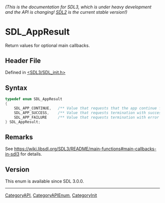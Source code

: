 ###### (This is the documentation for SDL3, which is under heavy development and the API is changing! [SDL2](https://wiki.libsdl.org/SDL2/) is the current stable version!)
# SDL_AppResult

Return values for optional main callbacks.

## Header File

Defined in [<SDL3/SDL_init.h>](https://github.com/libsdl-org/SDL/blob/main/include/SDL3/SDL_init.h)

## Syntax

```c
typedef enum SDL_AppResult
{
    SDL_APP_CONTINUE,   /** Value that requests that the app continue from the main callbacks. If SDL_AppInit, SDL_AppEvent, or SDL_AppIterate returns this value, the program will continue to run. */
    SDL_APP_SUCCESS,    /** Value that requests termination with success from the main callbacks. If SDL_AppInit, SDL_AppEvent, or SDL_AppIterate returns this value, the program will terminate and report success to the operating system. What that success looks like is platform-dependent. On Unix, for example, the process error code will be zero. */
    SDL_APP_FAILURE     /** Value that requests termination with error from the main callbacks. If SDL_AppInit, SDL_AppEvent, or SDL_AppIterate returns this value, the program will terminate and report failure to the operating system. What that failure looks like is platform-dependent. On Unix, for example, the process error code will be non-zero. */
} SDL_AppResult;
```

## Remarks

See
https://wiki.libsdl.org/SDL3/README/main-functions#main-callbacks-in-sdl3
for details.

## Version

This enum is available since SDL 3.0.0.

----
[CategoryAPI](CategoryAPI), [CategoryAPIEnum](CategoryAPIEnum), [CategoryInit](CategoryInit)

